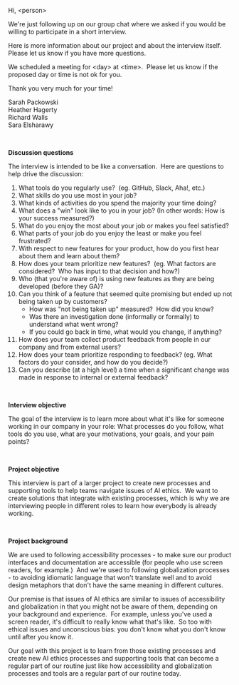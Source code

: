 
Hi, &lt;person>

We're just following up on our group chat where we asked if you would be willing to participate in a short interview.

Here is more information about our project and about the interview itself.  Please let us know if you have more questions.

We scheduled a meeting for &lt;day> at &lt;time>.  Please let us know if the proposed day or time is not ok for you.

Thank you very much for your time!

Sarah Packowski<br/>
Heather Hagerty<br/>
Richard Walls<br/>
Sara Elsharawy

<p>&nbsp;</p>


**Discussion questions**

The interview is intended to be like a conversation.  Here are questions to help drive the discussion:
<ol>
<li>What tools do you regularly use?  (eg. GitHub, Slack, Aha!, etc.)</li>
<li>What skills do you use most in your job?</li>
<li>What kinds of activities do you spend the majority your time doing?</li>
<li>What does a "win" look like to you in your job? (In other words: How is your success measured?)</li>
<li>What do you enjoy the most about your job or makes you feel satisfied?</li>
<li>What parts of your job do you enjoy the least or make you feel frustrated?</li>
<li>With respect to new features for your product, how do you first hear about them and learn about them?</li>
<li>How does your team prioritize new features?  (eg. What factors are considered?  Who has input to that decision and how?)</li>
<li>Who (that you're aware of) is using new features as they are being developed (before they GA)?</li>
<li>Can you think of a feature that seemed quite promising but ended up not being taken up by customers?
<ul>
<li>How was "not being taken up" measured?  How did you know?</li>
<li>Was there an investigation done (informally or formally) to understand what went wrong?</li>
<li>If you could go back in time, what would you change, if anything?</li>
</ul></li>
<li>How does your team collect product feedback from people in our company and from external users?</li>
<li>How does your team prioritize responding to feedback? (eg. What factors do your consider, and how do you decide?)</li>
<li>Can you describe (at a high level) a time when a significant change was made in response to internal or external feedback?</li>
</ol>

<p>&nbsp;</p>


**Interview objective**
  
The goal of the interview is to learn more about what it's like for someone working in our company in your role: What processes do you follow, what tools do you use, what are your motivations, your goals, and your pain points?

<p>&nbsp;</p>


**Project objective**

This interview is part of a larger project to create new processes and supporting tools to help teams navigate issues of AI ethics.  We want to create solutions that integrate with existing processes, which is why we are interviewing people in different roles to learn how everybody is already working.

<p>&nbsp;</p>


**Project background**
  
We are used to following accessibility processes - to make sure our product interfaces and documentation are accessible (for people who use screen readers, for example.)  And we're used to following globalization processes - to avoiding idiomatic language that won't translate well and to avoid design metaphors that don't have the same meaning in different cultures.  

Our premise is that issues of AI ethics are similar to issues of accessibility and globalization in that you might not be aware of them, depending on your background and experience.  For example, unless you've used a screen reader, it's difficult to really know what that's like.  So too with ethical issues and unconscious bias: you don't know what you don't know until after you know it.

Our goal with this project is to learn from those existing processes and create new AI ethics processes and supporting tools that can become a regular part of our routine just like how accessibility and globalization processes and tools are a regular part of our routine today.

<p>&nbsp;</p>



